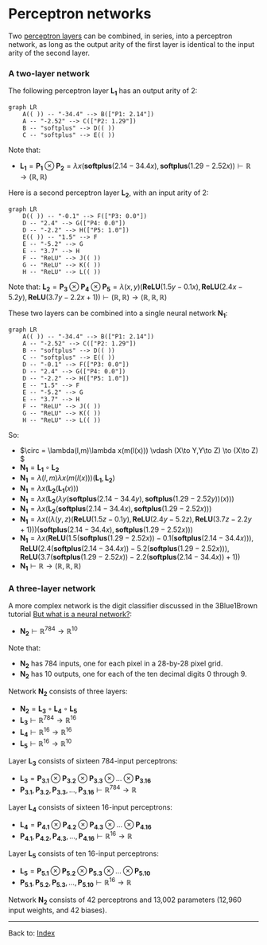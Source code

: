 # Perceptron networks

Two [perceptron layers](perceptron_layers.md) can be combined, in series, into a perceptron network, as long as the output arity of the first layer is identical to the input arity of the second layer. 

### A two-layer network

The following perceptron layer $\mathbf{L_1}$ has an output arity of 2:

```mermaid
graph LR
    A(( )) -- "-34.4" --> B(["P1: 2.14"])
    A -- "-2.52" --> C(["P2: 1.29"])
    B -- "softplus" --> D(( ))
    C -- "softplus" --> E(( ))
```

Note that:
- $\mathbf{L_1} = \mathbf{P_1}\otimes\mathbf{P_2} = \lambda x(\mathbf{softplus}(2.14 - 34.4x), \mathbf{softplus}(1.29 - 2.52x)) \vdash \mathbb{R}\to(\mathbb{R},\mathbb{R})$

Here is a second perceptron layer $\mathbf{L_2}$, with an input arity of 2:

```mermaid
graph LR
    D(( )) -- "-0.1" --> F(["P3: 0.0"])
    D -- "2.4" --> G(["P4: 0.0"])
    D -- "-2.2" --> H(["P5: 1.0"])
    E(( )) -- "1.5" --> F
    E -- "-5.2" --> G
    E -- "3.7" --> H
    F -- "ReLU" --> J(( ))
    G -- "ReLU" --> K(( ))
    H -- "ReLU" --> L(( ))
```

Note that:
$\mathbf{L_2} = \mathbf{P_3}\otimes\mathbf{P_4}\otimes\mathbf{P_5} = \lambda(x,y)(\mathbf{ReLU}(1.5y - 0.1x),\mathbf{ReLU}(2.4x - 5.2y),\mathbf{ReLU}(3.7y - 2.2x + 1)) \vdash (\mathbb{R},\mathbb{R})\to(\mathbb{R},\mathbb{R},\mathbb{R})$

These two layers can be combined into a single neural network $\mathbf{N_1}$:

```mermaid
graph LR
    A(( )) -- "-34.4" --> B(["P1: 2.14"])
    A -- "-2.52" --> C(["P2: 1.29"])
    B -- "softplus" --> D(( ))
    C -- "softplus" --> E(( ))
    D -- "-0.1" --> F(["P3: 0.0"])
    D -- "2.4" --> G(["P4: 0.0"])
    D -- "-2.2" --> H(["P5: 1.0"])
    E -- "1.5" --> F
    E -- "-5.2" --> G
    E -- "3.7" --> H
    F -- "ReLU" --> J(( ))
    G -- "ReLU" --> K(( ))
    H -- "ReLU" --> L(( ))
```

So:
- $\circ = \lambda(l,m)\lambda x(m(l(x))) \vdash (X\to Y,Y\to Z) \to (X\to Z) $
- $\mathbf{N_1} = \mathbf{L_1}\circ\mathbf{L_2}$
- $\mathbf{N_1} = \lambda(l,m)\lambda x(m(l(x))) (\mathbf{L_1},\mathbf{L_2})$
- $\mathbf{N_1} = \lambda x(\mathbf{L_2}(\mathbf{L_1}(x)))$
- $\mathbf{N_1} = \lambda x(\mathbf{L_2}(\lambda y(\mathbf{softplus}(2.14 - 34.4y), \mathbf{softplus}(1.29 - 2.52y))(x)))$
- $\mathbf{N_1} = \lambda x(\mathbf{L_2}(\mathbf{softplus}(2.14 - 34.4x), \mathbf{softplus}(1.29 - 2.52x)))$
- $\mathbf{N_1} = \lambda x((\lambda(y,z)(\mathbf{ReLU}(1.5z - 0.1y),\mathbf{ReLU}(2.4y - 5.2z),\mathbf{ReLU}(3.7z - 2.2y + 1)))(\mathbf{softplus}(2.14 - 34.4x), \mathbf{softplus}(1.29 - 2.52x)))$
- $\mathbf{N_1} = \lambda x(\mathbf{ReLU}(1.5(\mathbf{softplus}(1.29 - 2.52x)) - 0.1(\mathbf{softplus}(2.14 - 34.4x))),\mathbf{ReLU}(2.4(\mathbf{softplus}(2.14 - 34.4x)) - 5.2(\mathbf{softplus}(1.29 - 2.52x))),\mathbf{ReLU}(3.7(\mathbf{softplus}(1.29 - 2.52x)) - 2.2(\mathbf{softplus}(2.14 - 34.4x)) + 1))$
- $\mathbf{N_1} \vdash \mathbb{R}\to(\mathbb{R},\mathbb{R},\mathbb{R})$

### A three-layer network

A more complex network is the digit classifier discussed in the 3Blue1Brown tutorial [But what is a neural network?](https://www.youtube.com/watch?v=aircAruvnKk):
- $\mathbf{N_2} \vdash \mathbb{R}^{784}\to \mathbb{R}^{10}$

Note that:
- $\mathbf{N_2}$ has 784 inputs, one for each pixel in a 28-by-28 pixel grid. 
- $\mathbf{N_2}$ has 10 outputs, one for each of the ten decimal digits 0 through 9.

Network $\mathbf{N_2}$ consists of three layers:
- $\mathbf{N_2} = \mathbf{L_3}\circ\mathbf{L_4}\circ\mathbf{L_5}$
- $\mathbf{L_3} \vdash \mathbb{R}^{784}\to\mathbb{R}^{16}$
- $\mathbf{L_4} \vdash \mathbb{R}^{16}\to\mathbb{R}^{16}$
- $\mathbf{L_5} \vdash \mathbb{R}^{16}\to\mathbb{R}^{10}$

Layer $\mathbf{L_3}$ consists of sixteen 784-input perceptrons:
- $\mathbf{L_3} = \mathbf{P_{3.1}} \otimes \mathbf{P_{3.2}} \otimes \mathbf{P_{3.3}} \otimes \ldots \otimes \mathbf{P_{3.16}}$
- $\mathbf{P_{3.1}}, \mathbf{P_{3.2}}, \mathbf{P_{3.3}}, \ldots, \mathbf{P_{3.16}} \vdash \mathbb{R}^{784}\to \mathbb{R}$

Layer $\mathbf{L_4}$ consists of sixteen 16-input perceptrons:
- $\mathbf{L_4} = \mathbf{P_{4.1}} \otimes \mathbf{P_{4.2}} \otimes \mathbf{P_{4.3}} \otimes \ldots \otimes \mathbf{P_{4.16}}$
- $\mathbf{P_{4.1}}, \mathbf{P_{4.2}}, \mathbf{P_{4.3}}, \ldots, \mathbf{P_{4.16}} \vdash \mathbb{R}^{16}\to \mathbb{R}$

Layer $\mathbf{L_5}$ consists of ten 16-input perceptrons:
- $\mathbf{L_5} = \mathbf{P_{5.1}} \otimes \mathbf{P_{5.2}} \otimes \mathbf{P_{5.3}} \otimes \ldots \otimes \mathbf{P_{5.10}}$
- $\mathbf{P_{5.1}}, \mathbf{P_{5.2}}, \mathbf{P_{5.3}}, \ldots, \mathbf{P_{5.10}} \vdash \mathbb{R}^{16}\to \mathbb{R}$

Network $\mathbf{N_2}$ consists of 42 perceptrons and 13,002 parameters (12,960 input weights, and 42 biases).







----

Back to: [Index](index.md)

